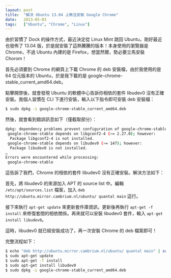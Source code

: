 ```yaml
---
layout: post
title:  "解決 Ubuntu 13.04 上無法安裝 Google Chrome"
date:   2013-05-03
tags:   ["Ubuntu", "Chrome", "Linux"]
---
```


由於習慣了 Dock 的操作方式，最近決定從 Linux Mint 跳回 Ubuntu，剛好最近也發佈了 13.04 版，於是就安裝了這熱騰騰的版本！本身使用的瀏覽器是 Chrome，不過 Ubuntu 內建的是 Firefox，想當然爾，勢必要立馬安裝 Chorom！

首先必須要到 Chrome 的網頁上下載 Chrome 的 deb 安裝檔，由於我使用的是 64 位元版本的 Ubuntu，於是我下載的是 google-chrome-stable_current_amd64.deb。

點擊開啓後，就會發現 Ubuntu 的軟體中心告訴你相依的套件 libudev0 沒有正確安裝。我個人習慣在 CLI 下進行安裝，輸入以下指令即可安裝 deb 安裝檔：

```bash
$ sudo dpkg -i google-chrome-stable_current_amd64.deb
```

然後，就會看到錯誤訊息如下（僅截取部分）：

```bash
dpkg: dependency problems prevent configuration of google-chrome-stable:
 google-chrome-stable depends on libgconf2-4 (>= 2.27.0); however:
  Package libgconf2-4 is not installed.
 google-chrome-stable depends on libudev0 (>= 147); however:
  Package libudev0 is not installed.
…
Errors were encountered while processing:
 google-chrome-stable
```

這告訴了我們，Chrome 的相依的套件 libudev0 沒有正確安裝。解決方法如下：

首先，將 libudev0 的來源加入 APT 的 source list 中。編輯 `/etc/apt/sources.list` 檔案，加入 `deb http://ubuntu.mirror.cambrium.nl/ubuntu/ quantal main` 這行。

接下來執行 `apt-get update` 來更新套件庫資訊，更新後再執行 `apt-get -f install` 來修復套間的相依關係。再來就可以安裝 libudev0 套件，輸入 `apt-get install libudev0`。

這時，libudev0 就已經安裝成功了，再一次安裝 Chrome 的 deb 檔案即可！

完整流程如下：

```bash
$ echo "deb http://ubuntu.mirror.cambrium.nl/ubuntu/ quantal main" | sudo tee -a /etc/apt/sources.list
$ sudo apt-get update
$ sudo apt-get -f install
$ sudo apt-get install libudev0
$ sudo dpkg -i google-chrome-stable_current_amd64.deb
```
